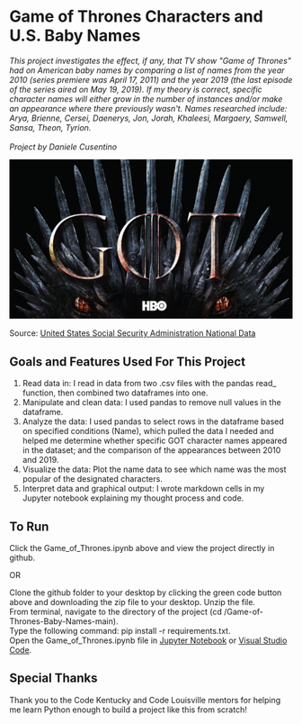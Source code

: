 # Game of Thrones Characters and U.S. Baby Names
*This project investigates the effect, if any, that TV show "Game of Thrones" had on American baby names by comparing a list of names from the year 2010 (series premiere was April 17, 2011) and the year 2019 (the last episode of the series aired on May 19, 2019). If my theory is correct, specific character names will either grow in the number of instances and/or make an appearance where there previously wasn't. Names researched include: Arya, Brienne, Cersei, Daenerys, Jon, Jorah, Khaleesi, Margaery, Samwell, Sansa, Theon, Tyrion.
<br><br>
Project by Daniele Cusentino*

[![](assets/game_of_thrones_image.jpeg)](#)


Source:  [United States Social Security Administration National Data](https://www.ssa.gov/oact/babynames/limits.html)

## Goals and Features Used For This Project
1. Read data in: I read in data from two .csv files with the pandas read_ function, then combined two dataframes into one.
2. Manipulate and clean data: I used pandas to remove null values in the dataframe.
3. Analyze the data: I used pandas to select rows in the dataframe based on specified conditions (Name), which pulled the data I needed and helped me determine whether specific GOT character names appeared in the dataset; and the comparison of the appearances between 2010 and 2019.
4. Visualize the data: Plot the name data to see which name was the most popular of the designated characters. 
5. Interpret data and graphical output: I wrote markdown cells in my Jupyter notebook explaining my thought process and code. 

## To Run
Click the Game_of_Thrones.ipynb above and view the project directly in github.<br>

OR<br>

Clone the github folder to your desktop by clicking the green code button above and downloading the zip file to your desktop. Unzip the file.<br>
From terminal, navigate to the directory of the project (cd /Game-of-Thrones-Baby-Names-main).<br>
Type the following command: pip install -r requirements.txt.<br>
Open the Game_of_Thrones.ipynb file in [Jupyter Notebook](https://jupyter-notebook-beginner-guide.readthedocs.io/en/latest/execute.html) or [Visual Studio Code](https://code.visualstudio.com/).<br> 


## Special Thanks
Thank you to the Code Kentucky and Code Louisville mentors for helping me learn Python enough to build a project like this from scratch! 

